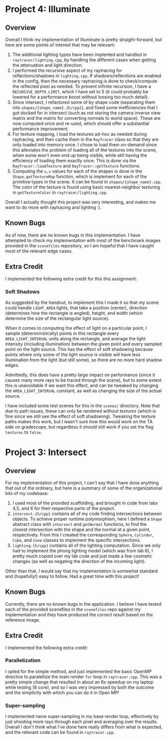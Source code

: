 # Project 4: Illuminate

## Overview

Overall I think my implementation of Illuminate is pretty straight-forward, but here are some points of interest that may be relevant:

1. The additional lighting types have been implented and handled in `raytracer/lighting.cpp`, by handling the different cases when getting the attenuation and light direction.
2. I performed the recursive aspect of my raytracing for reflections/shadows in `lighting.cpp`. If shadows/reflections are enabled in the config, then the necessary raytracing is done to check/compute the reflected pixel as needed. To prevent infinite recursion, I have a `RECURSIVE_DEPTH_LIMIT`, which I have set to 5 (it could probably be lowered for a performance boost without loosing too much detail).
3. Since intersect, I refactored some of by shape code (separating them into `shapes/{shape_name}.{h/cpp}`), and fixed some inefficiencies that I got docked for in intersect (such as not storing the camera inverse view matrix and the matrix for converting normals to world space). These are now computed once and re-used, which should offer a substantial performance improvement.
4. For texture mapping, I load the textures ad-hoc as needed during raytracing, and then cache them in the `RayTracer` class so that they are only loaded into memory once. I chose to load them on-demand since this alleviates the problem of loading all of the textures into the scene, when some won't even end up being visible, while still having the efficiency of loading them exactly once. This is done via the `RayTracer::loadTexture` and `RayTracer::getTexture` functions.
5. Computing the `u,v` values for each of the shapes is done in the `Shape.getTextureMap` function, which is implement for each of the primitive types in the scene. It can be found in `shapes/{shape_name}.cpp`. The color of the texture is found using basic nearest-neighbor texturing in `getTextureColor` in `raytracer/lighting.cpp`.

Overall I actually thought this project was very interesting, and makes me want to do more with raytracing and lighting :).

## Known Bugs

As of now, there are no known bugs in this implementation. I have attempted to check my implementation with most of the benchmark images provided in the `scenefiles` repository, so I am hopeful that I have caught most of the relevant edge cases.

## Extra Credit

I implemented the following extra credit for this this assignment:

### Soft Shadows

As suggested by the handout, to implement this I made it so that my scene could handle `LIGHT_AREA` lights, that take a position (center), direction (determines how the rectangle is angled), height, and width (which determine the size of the rectangular light source).

When it comes to computing the effect of light on a particular point, I sample (deterministically) points in this rectangle every `AREA_LIGHT_INTERVAL` units along the rectangle, and average the light intensity (including illumination) between the given point and every sampled point on the light source. This has the effect of soft shadowing because points where only some of the light source is visible will have less illumination from the light (but still some), so there are no more hard shadow edges.

Admittedly, this does have a pretty large impact on performance (since it causes many more rays to be traced through the scene), but to some extent this is unavoidable if we want this effect, and can be tweaked by changing the `AREA_LIGHT_INTERVAL` constant, as well as changing the size of the actual source.

I have included some test scenes for this in the `scenes/` directory. Note that due to path issues, these can only be rendered _without textures_ (which is fine since we still see the effect of soft shadowing). Tweaking the texture paths makes this work, but I wasn't sure how this would work on the TA side on gradescope, but regardless it should still work if you set the flag `textures` to `false`.

# Project 3: Intersect

## Overview

For my implementation of this project, I can't say that I have done anything that out of the ordinary, but here is a summary of some of the organizational bits of my codebase:

1. I used most of the provided scaffolding, and brought in code from labs 4,5, and 6 for their respective parts of the project.
2. `intersect.{h/cpp}` contains all of my code finding intersections between objects. To achieve proper runtime polymorphism, here I defined a `Shape` abstract class with `intersect` and `getNormal` functions, to find the closest intersection with the shape and the normal at a given point, respectively. From this I created the corresponding `Sphere`, `Cylinder`, `Cube`, and `Cone` classes to implement the specific intersections.
3. `lighting.{h/cpp}` contains all of the lighting computation. Since we only had to implement the phong lighting model (which was from lab 6), I pretty much copied over my lab code and just made a few cosmetic changes (as well as negating the direction of the incoming light).

Other than that, I would say that my implementation is somewhat standard and (hopefully!) easy to follow. Had a great time with this project!

## Known Bugs

Currently, there are no known bugs in the application. I believe I have tested each of the provided scenefiles in the `scenefiles` repo against my implementation and they have produced the correct result based on the reference image.

## Extra Credit

I implemented the following extra credit:

### Parallelization

I opted for the simple method, and just implemented the basic OpenMP directive to paralellize the main render `for` loop in `raytracer.cpp`. This was a pretty simple change that resulted in about an 6x speedup on my laptop while testing (8 core), and so I was very impressed by both the outcome and the simplicity with which you can do it in Open MP!

### Super-sampling

I implemented naive super-sampling in my base render loop, effectively by just shooting more rays through each pixel and averaging over the results. Overall I don't think what I've done here really differs from what is expected, and the relevant code can be found in `raytracer.cpp`.
